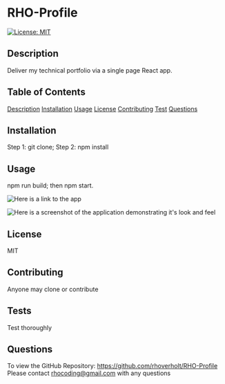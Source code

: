# RHO-Profile

[![License: MIT](https://img.shields.io/badge/License-MIT-yellow.svg)](https://opensource.org/licenses/MIT)

## Description <a id="description"></a>

Deliver my technical portfolio via a single page React app.

## Table of Contents

[Description](#description)
[Installation](#installation)
[Usage](#usage)
[License](#license)
[Contributing](#contributing)
[Test](#tests)
[Questions](#questions)

## Installation <a id="installation"></a>

Step 1: git clone; Step 2: npm install

## Usage <a id="usage"></a>

npm run build; then npm start.

![Here is a link to the app](https://rhoverholt.github.io/RHO-Profile/)

![Here is a screenshot of the application demonstrating it's look and feel](./src/imagesweb-development-screen.png)

## License <a id="license"></a>

MIT

## Contributing <a id="contributing"></a>

Anyone may clone or contribute

## Tests <a id="tests"></a>

Test thoroughly

## Questions <a id="questions"></a>

To view the GitHub Repository: https://github.com/rhoverholt/RHO-Profile
Please contact rhocoding@gmail.com with any questions
